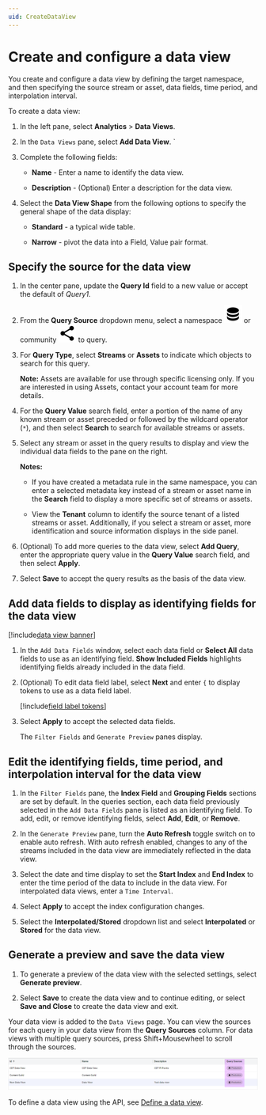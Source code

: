 ```yaml
---
uid: CreateDataView
---
```


# Create and configure a data view

You create and configure a data view by defining the target namespace, and then specifying the source stream or asset, data fields, time period, and interpolation interval.

To create a data view:

1. In the left pane, select **Analytics** > **Data Views**.

1. In the `Data Views` pane, select **Add Data View**.
`
1. Complete the following fields:

   - **Name** - Enter a name to identify the data view.

   - **Description** - (Optional) Enter a description for the data view.

1. Select the **Data View Shape** from the following options to specify the general shape of the data display:

   - **Standard** - a typical wide table.

   - **Narrow** - pivot the data into a Field, Value pair format.

## Specify the source for the data view

1. In the center pane, update the **Query Id** field to a new value or accept the default of *Query1*.

1. From the **Query Source** dropdown menu, select a namespace ![namespace](../../../_icons/default/database.svg) or community ![community](../../../_icons/default/share-variant.svg) to query.

1. For **Query Type**, select **Streams** or **Assets** to indicate which objects to search for this query.

   **Note:** Assets are available for use through specific licensing only. If you are interested in using Assets, contact your account team for more details.

1. For the **Query Value** search field, enter a portion of the name of any known stream or asset preceded or followed by the wildcard operator (`*`), and then select **Search** to search for available streams or assets.

1. Select any stream or asset in the query results to display and view the individual data fields to the pane on the right.

   **Notes:**
   
   - If you have created a metadata rule in the same namespace, you can enter a selected metadata key instead of a stream or asset name in the **Search** field to display a more specific set of streams or assets.
   
   - View the **Tenant** column to identify the source tenant of a listed streams or asset. Additionally, if you select a stream or asset, more identification and source information displays in the side panel.

1. (Optional) To add more queries to the data view, select **Add Query**, enter the appropriate query value in the **Query Value** search field, and then select **Apply**.

1. Select **Save** to accept the query results as the basis of the data view.

## Add data fields to display as identifying fields for the data view

[!include[data view banner](../../../visualize-data/includes/banner.md)]

1. In the `Add Data Fields` window, select each data field or **Select All** data fields to use as an identifying field. **Show Included Fields** highlights identifying fields already included in the data field.

1. (Optional) To edit data field label, select **Next** and enter `{` to display tokens to use as a data field label.

      [!include[field label tokens](../../../_includes/data-view-field-label-tokens.md)]

1. Select **Apply** to accept the selected data fields.

   The `Filter Fields` and `Generate Preview` panes display.

## Edit the identifying fields, time period, and interpolation interval for the data view

1. In the `Filter Fields` pane, the **Index Field** and **Grouping Fields** sections are set by default. In the queries section, each data field previously selected in the `Add Data Fields` pane is listed as an identifying field. To add, edit, or remove identifying fields, select **Add**, **Edit**, or **Remove**.

1. In the `Generate Preview` pane, turn the **Auto Refresh** toggle switch on to enable auto refresh. With auto refresh enabled, changes to any of the streams included in the data view are immediately reflected in the data view.

1. Select the date and time display to set the **Start Index** and **End Index** to enter the time period of the data to include in the data view. For interpolated data views, enter a `Time Interval`.

1. Select **Apply** to accept the index configuration changes.

1. Select the **Interpolated/Stored** dropdown list and select **Interpolated** or **Stored** for the data view.

## Generate a preview and save the data view

1. To generate a preview of the data view with the selected settings, select **Generate preview**.

1. Select **Save** to create the data view and to continue editing, or select **Save and Close** to create the data view and exit.

Your data view is added to the `Data Views` page. You can view the sources for each query in your data view from the **Query Sources** column. For data views with multiple query sources, press Shift+Mousewheel to scroll through the sources.
   
![Data Views: Query sources column](_images/query-sources-column.png)

To define a data view using the API, see [Define a data view](xref:DataViewsQuickStartDefine).

